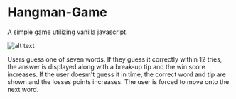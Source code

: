 # Hangman-Game
A simple game utilizing vanilla javascript. 

![alt text](http://i301.photobucket.com/albums/nn65/reversethis/Screen%20Shot%202017-08-14%20at%207.35.21%20PM.png)

Users guess one of seven words. If they guess it correctly within 12 tries, the answer is displayed along with a break-up tip and the win score increases. If the user doesm't guess it in time, the correct word and tip are shown and the losses points increases. The user is forced to move onto the next word. 



